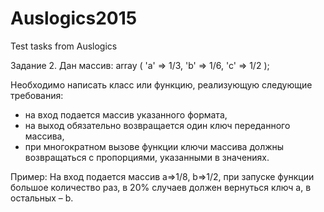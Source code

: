 # Auslogics2015
Test tasks from Auslogics

Задание 2.
Дан массив:
array (
'a' => 1/3,
'b' => 1/6,
'c' => 1/2
);

Необходимо написать класс или функцию, реализующую следующие требования:
- на вход подается массив указанного формата,
- на выход обязательно возвращается один ключ переданного массива,
- при многократном вызове функции ключи массива должны возвращаться с пропорциями,
указанными в значениях.

Пример:
На вход подается массив a=>1/8, b=>1/2, при запуске функции большое количество раз, в 20%
случаев должен вернуться ключ a, в остальных – b.
